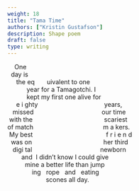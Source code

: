 ```yaml
---
weight: 18
title: "Tama Time"
authors: ["Kristin Gustafson"]
description: Shape poem
draft: false
type: writing
---
```


&nbsp;&nbsp;&nbsp;&nbsp;One  
&nbsp;&nbsp;day is  
&nbsp;&nbsp;&nbsp;&nbsp;&nbsp;the eq&nbsp;&nbsp;&nbsp;&nbsp;&nbsp;&nbsp;&nbsp;uivalent to one  
&nbsp;&nbsp;&nbsp;&nbsp;&nbsp;&nbsp;&nbsp;&nbsp;&nbsp;&nbsp;&nbsp;year for a Tamagotchi.  I     
&nbsp;&nbsp;&nbsp;&nbsp;&nbsp;&nbsp;&nbsp;&nbsp;&nbsp;&nbsp;&nbsp;kept my first one  alive for    
&nbsp;&nbsp;&nbsp;&nbsp;&nbsp;e i ghty&nbsp;&nbsp;&nbsp;&nbsp;&nbsp;&nbsp;&nbsp;&nbsp;&nbsp;&nbsp;&nbsp;&nbsp;&nbsp;&nbsp;&nbsp;&nbsp;&nbsp;&nbsp;&nbsp;&nbsp;&nbsp;&nbsp;&nbsp;&nbsp;&nbsp;&nbsp;&nbsp;&nbsp;&nbsp;&nbsp;&nbsp;&nbsp;&nbsp;&nbsp;&nbsp;&nbsp;&nbsp;&nbsp;years,  
&nbsp;&nbsp;&nbsp;missed&nbsp;&nbsp;&nbsp;&nbsp;&nbsp;&nbsp;&nbsp;&nbsp;&nbsp;&nbsp;&nbsp;&nbsp;&nbsp;&nbsp;&nbsp;&nbsp;&nbsp;&nbsp;&nbsp;&nbsp;&nbsp;&nbsp;&nbsp;&nbsp;&nbsp;&nbsp;&nbsp;&nbsp;&nbsp;&nbsp;&nbsp;&nbsp;&nbsp;&nbsp;&nbsp;&nbsp;&nbsp;&nbsp;&nbsp;our time  
&nbsp;with the&nbsp;&nbsp;&nbsp;&nbsp;&nbsp;&nbsp;&nbsp;&nbsp;&nbsp;&nbsp;&nbsp;&nbsp;&nbsp;&nbsp;&nbsp;&nbsp;&nbsp;&nbsp;&nbsp;&nbsp;&nbsp;&nbsp;&nbsp;&nbsp;&nbsp;&nbsp;&nbsp;&nbsp;&nbsp;&nbsp;&nbsp;&nbsp;&nbsp;&nbsp;&nbsp;&nbsp;&nbsp;&nbsp;&nbsp;&nbsp;&nbsp;scariest  
of match&nbsp;&nbsp;&nbsp;&nbsp;&nbsp;&nbsp;&nbsp;&nbsp;&nbsp;&nbsp;&nbsp;&nbsp;&nbsp;&nbsp;&nbsp;&nbsp;&nbsp;&nbsp;&nbsp;&nbsp;&nbsp;&nbsp;&nbsp;&nbsp;&nbsp;&nbsp;&nbsp;&nbsp;&nbsp;&nbsp;&nbsp;&nbsp;&nbsp;&nbsp;&nbsp;&nbsp;&nbsp;&nbsp;&nbsp;&nbsp;m a kers.                      
&nbsp;My best&nbsp;&nbsp;&nbsp;&nbsp;&nbsp;&nbsp;&nbsp;&nbsp;&nbsp;&nbsp;&nbsp;&nbsp;&nbsp;&nbsp;&nbsp;&nbsp;&nbsp;&nbsp;&nbsp;&nbsp;&nbsp;&nbsp;&nbsp;&nbsp;&nbsp;&nbsp;&nbsp;&nbsp;&nbsp;&nbsp;&nbsp;&nbsp;&nbsp;&nbsp;&nbsp;&nbsp;&nbsp;&nbsp;&nbsp;&nbsp;&nbsp;&nbsp;f r i e n d  
&nbsp;&nbsp;was on&nbsp;&nbsp;&nbsp;&nbsp;&nbsp;&nbsp;&nbsp;&nbsp;&nbsp;&nbsp;&nbsp;&nbsp;&nbsp;&nbsp;&nbsp;&nbsp;&nbsp;&nbsp;&nbsp;&nbsp;&nbsp;&nbsp;&nbsp;&nbsp;&nbsp;&nbsp;&nbsp;&nbsp;&nbsp;&nbsp;&nbsp;&nbsp;&nbsp;&nbsp;&nbsp;&nbsp;&nbsp;&nbsp;&nbsp;&nbsp;&nbsp;her third  
&nbsp;&nbsp;&nbsp;digi&nbsp;tal&nbsp;&nbsp;&nbsp;&nbsp;&nbsp;&nbsp;&nbsp;&nbsp;&nbsp;&nbsp;&nbsp;&nbsp;&nbsp;&nbsp;&nbsp;&nbsp;&nbsp;&nbsp;&nbsp;&nbsp;&nbsp;&nbsp;&nbsp;&nbsp;&nbsp;&nbsp;&nbsp;&nbsp;&nbsp;&nbsp;&nbsp;&nbsp;&nbsp;&nbsp;&nbsp;&nbsp;&nbsp;&nbsp;&nbsp;newborn   
&nbsp;&nbsp;&nbsp;&nbsp;&nbsp;&nbsp;&nbsp;&nbsp;and&nbsp;&nbsp;I didn’t know I could give  
&nbsp;&nbsp;&nbsp;&nbsp;&nbsp;&nbsp;&nbsp;&nbsp;&nbsp;&nbsp;mine a better life than jump  
&nbsp;&nbsp;&nbsp;&nbsp;&nbsp;&nbsp;&nbsp;&nbsp;&nbsp;&nbsp;&nbsp;&nbsp;&nbsp;&nbsp;ing&nbsp;&nbsp;&nbsp;rope&nbsp;&nbsp;&nbsp;and&nbsp;&nbsp;&nbsp;eating   
&nbsp;&nbsp;&nbsp;&nbsp;&nbsp;&nbsp;&nbsp;&nbsp;&nbsp;&nbsp;&nbsp;&nbsp;&nbsp;&nbsp;&nbsp;&nbsp;&nbsp;&nbsp;&nbsp;&nbsp;&nbsp;&nbsp;scones all day. 
